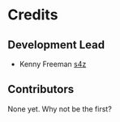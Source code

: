 # Credits

## Development Lead

- Kenny Freeman [s4z](https://github.com/s4z)

## Contributors

None yet. Why not be the first?